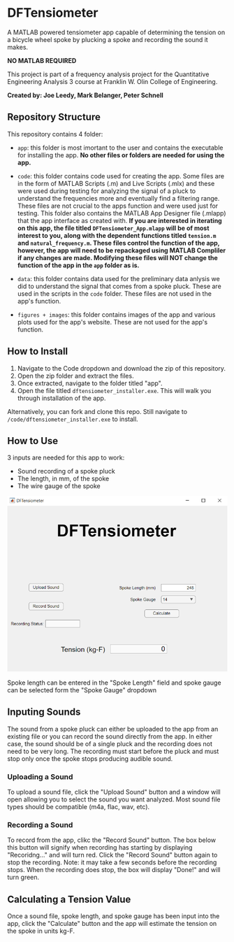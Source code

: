 # DFTensiometer
A MATLAB powered tensiometer app capable of determining the tension on a bicycle wheel spoke by plucking a spoke and recording the sound it makes.

**NO MATLAB REQUIRED**

This project is part of a frequency analysis project for the Quantitative Engineering Analysis 3 course at Franklin W. Olin College of Engineering.

**Created by: Joe Leedy, Mark Belanger, Peter Schnell**

## Repository Structure
This repository contains 4 folder:
* `app`: this folder is most imortant to the user and contains the executable for installing the app. **No other files or folders are needed for using the app.**

* `code`: this folder contains code used for creating the app. Some files are in the form of MATLAB Scripts (.m) and Live Scripts (.mlx) and these were used during testing for analyzing the signal of a pluck to understand the frequencies more and eventually find a filtering range. These files are not crucial to the apps function and were used just for testing. This folder also contains the MATLAB App Designer file (.mlapp) that the app interface as created with. **If you are interested in iterating on this app, the file titled `DFTensiometer_App.mlapp` will be of most interest to you, along with the dependent functions titled `tension.m` and `natural_frequency.m`. These files control the function of the app, however, the app will need to be repackaged using MATLAB Compliler if any changes are made. Modifying these files will NOT change the function of the app in the `app` folder as is.**

* `data`: this folder contains data used for the preliminary data anlysis we did to understand the signal that comes from a spoke pluck. These are used in the scripts in the `code` folder. These files are not used in the app's function.

* `figures + images`: this folder contains images of the app and various plots used for the app's website. These are not used for the app's function.

## How to Install
1. Navigate to the Code dropdown and download the zip of this repository.
2. Open the zip folder and extract the files.
3. Once extracted, navigate to the folder titled "app".
4. Open the file titled `dftensiometer_installer.exe`. This will walk you through installation of the app.

Alternatively, you can fork and clone this repo. Still navigate to `/code/dftensiometer_installer.exe` to install.

## How to Use
3 inputs are needed for this app to work:
* Sound recording of a spoke pluck
* The length, in mm, of the spoke
* The wire gauge of the spoke

![App](<figures + images/app-updated.png>)

Spoke length can be entered in the "Spoke Length" field and spoke gauge can be selected form the "Spoke Gauge" dropdown

## Inputing Sounds
The sound from a spoke pluck can either be uploaded to the app from an existing file or you can record the sound directly from the app. In either case, the sound should be of a single pluck and the recording does not need to be very long. The recording must start before the pluck and must stop only once the spoke stops producing audible sound.

### Uploading a Sound
To upload a sound file, click the "Upload Sound" button and a window will open allowing you to select the sound you want analyzed. Most sound file types should be compatible (m4a, flac, wav, etc).

### Recording a Sound
To record from the app, clikc the "Record Sound" button. The box below this button will signify when recording has starting by displaying "Recoridng..." and will turn red. Click the "Record Sound" button again to stop the recording. Note: it may take a few seconds before the recording stops. When the recording does stop, the box will display "Done!" and will turn green.

## Calculating a Tension Value
Once a sound file, spoke length, and spoke gauge has been input into the app, click the "Calculate" button and the app will estimate the tension on the spoke in units kg-F.
